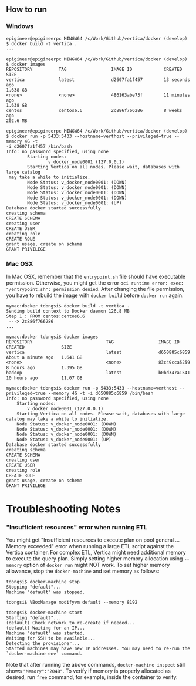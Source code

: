 
## How to run

### Windows

``` plain
epigineer@epigineerpc MINGW64 /c/Work/Github/vertica/docker (develop)
$ docker build -t vertica .
...

epigineer@epigineerpc MINGW64 /c/Work/Github/vertica/docker (develop)
$ docker images
REPOSITORY          TAG                 IMAGE ID            CREATED
SIZE
vertica             latest              d2607fa1f457        13 seconds ago
1.638 GB
<none>              <none>              486163abe73f        11 minutes ago
1.638 GB
centos              centos6.6           2c886f766286        8 weeks ago
202.6 MB

epigineer@epigineerpc MINGW64 /c/Work/Github/vertica/docker (develop)
$ docker run -p 5433:5433 --hostname=verthost --privileged=true --memory 4G -t
-i d2607fa1f457 /bin/bash
Info: no password specified, using none
        Starting nodes:
                v_docker_node0001 (127.0.0.1)
        Starting Vertica on all nodes. Please wait, databases with large catalog
 may take a while to initialize.
        Node Status: v_docker_node0001: (DOWN)
        Node Status: v_docker_node0001: (DOWN)
        Node Status: v_docker_node0001: (DOWN)
        Node Status: v_docker_node0001: (DOWN)
        Node Status: v_docker_node0001: (UP)
Database docker started successfully
creating schema
CREATE SCHEMA
creating user
CREATE USER
creating role
CREATE ROLE
grant usage, create on schema
GRANT PRIVILEGE
```

### Mac OSX

In Mac OSX, remember that the `entrypoint.sh` file should have executable permission. 
Otherwise, you might get the error `oci runtime error: exec: "/entrypoint.sh": permission denied`.
After changing the file permission, you have to rebuild the image with `docker build` before `docker run` again.


``` plain
mymac:docker tdongsi$ docker build -t vertica .
Sending build context to Docker daemon 126.8 MB
Step 1 : FROM centos:centos6.6
 ---> 2c886f766286
...

mymac:docker tdongsi$ docker images
REPOSITORY                            TAG                 IMAGE ID            CREATED              SIZE
vertica                               latest              d650885c6859        About a minute ago   1.641 GB
<none>                                <none>              83c49cca5259        8 hours ago          1.395 GB
hadoop                                latest              b0bd347a1541        10 hours ago         11.07 GB

mymac:docker tdongsi$ docker run -p 5433:5433 --hostname=verthost --privileged=true --memory 4G -t -i d650885c6859 /bin/bash
Info: no password specified, using none
	Starting nodes: 
		v_docker_node0001 (127.0.0.1)
	Starting Vertica on all nodes. Please wait, databases with large catalog may take a while to initialize.
	Node Status: v_docker_node0001: (DOWN) 
	Node Status: v_docker_node0001: (DOWN) 
	Node Status: v_docker_node0001: (DOWN) 
	Node Status: v_docker_node0001: (UP) 
Database docker started successfully
creating schema
CREATE SCHEMA
creating user
CREATE USER
creating role
CREATE ROLE
grant usage, create on schema
GRANT PRIVILEGE
```

# Troubleshooting Notes

### "Insufficient resources" error when running ETL

You might get "Insufficient resources to execute plan on pool general ... Memory exceeded" error when running a large ETL script against the Vertica container. 
For complex ETL, Vertica might need additional memory to execute the query plan. 
Simply setting higher memory allocation using `--memory` option of `docker run` might NOT work. 
To set higher memory allowance, stop the `docker-machine` and set memory as follows:

``` plain
tdongsi$ docker-machine stop
Stopping "default"...
Machine "default" was stopped.

tdongsi$ VBoxManage modifyvm default --memory 8192

tdongsi$ docker-machine start
Starting "default"...
(default) Check network to re-create if needed...
(default) Waiting for an IP...
Machine "default" was started.
Waiting for SSH to be available...
Detecting the provisioner...
Started machines may have new IP addresses. You may need to re-run the `docker-machine env` command.
```

Note that after running the above commands, `docker-machine inspect` still shows `"Memory":"2048"`.
To verify if memory is properly allocated as desired, run `free` command, for example, inside the container to verify.
